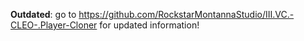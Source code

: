 **Outdated**: go to https://github.com/RockstarMontannaStudio/III.VC.-CLEO-.Player-Cloner for updated information!
